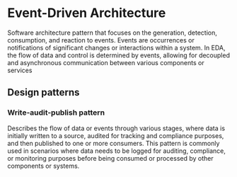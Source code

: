 # Event-Driven Architecture

Software architecture pattern that focuses on the generation, detection, consumption, and reaction to events. Events are occurrences or notifications of significant changes or interactions within a system. In EDA, the flow of data and control is determined by events, allowing for decoupled and asynchronous communication between various components or services

## Design patterns

### Write-audit-publish pattern 

Describes the flow of data or events through various stages, where data is initially written to a source, audited for tracking and compliance purposes, and then published to one or more consumers. This pattern is commonly used in scenarios where data needs to be logged for auditing, compliance, or monitoring purposes before being consumed or processed by other components or systems.